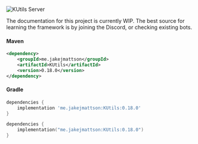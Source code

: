![KUtils Server](https://discordapp.com/api/guilds/453208597082406912/widget.png?style=banner2)

The documentation for this project is currently WIP. 
The best source for learning the framework is by joining the Discord, or checking existing bots.

#### Maven
```xml
<dependency>
    <groupId>me.jakejmattson</groupId>
    <artifactId>KUtils</artifactId>
    <version>0.18.0</version>
</dependency>
```

#### Gradle
```groovy
dependencies {
    implementation 'me.jakejmattson:KUtils:0.18.0'
}
```
```kotlin
dependencies {
    implementation("me.jakejmattson:KUtils:0.18.0")
}
```